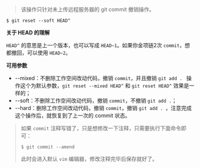 > 该操作只针对未上传远程服务器的 git commit 撤销操作。

```shell
$ git reset --soft HEAD^
```

**关于 HEAD 的理解**

`HEAD^` 的意思是上一个版本，也可以写成 `HEAD~1`。如果你金项链2次 `commit`，想都撤回，可以使用 `HEAD~2`。

**可用参数**

+ --mixed：不删除工作空间改动代码，撤销 `commit`，并且撤销 `git add . ` 操作这个为默认参数，`git reset --mixed HEAD^` 和 `git reset HEAD^` 效果是一样的；
+ --soft：不删除工作空间改动代码，撤销 `commit`，不撤销 `git add .`；
+ --hard：删除工作空间改动代码，撤销 `commit`，撤销 `git add . `，注意完成这个操作后，就恢复到了上一次的 commit 状态。

> 如果 `commit` 注释写错了，只是想修改一下注释，只需要执行下面命令即可：
>
> ```shell
> $ git commit --amend
> ```
>
> 此时会进入默认 `vim` 编辑器，修改注释完毕后保存就好了。